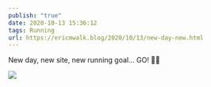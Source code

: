 ```yaml
---
publish: "true"
date: 2020-10-13 15:36:12
tags: Running
url: https://ericmwalk.blog/2020/10/13/new-day-new.html
---
```


New day, new site, new running goal... GO! 🏃🌄

![](https://ericmwalk.blog/uploads/2020/7b141ab28b.jpg)